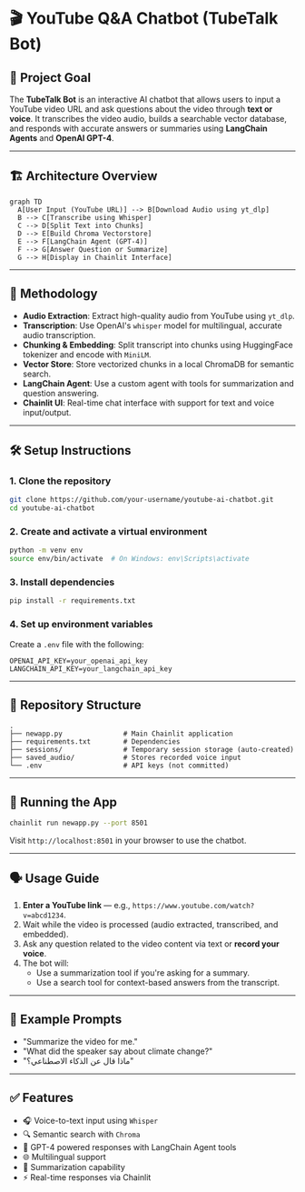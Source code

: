 
# 🎬 YouTube Q&A Chatbot (TubeTalk Bot)

## 📌 Project Goal

The **TubeTalk Bot** is an interactive AI chatbot that allows users to input a YouTube video URL and ask questions about the video through **text or voice**. It transcribes the video audio, builds a searchable vector database, and responds with accurate answers or summaries using **LangChain Agents** and **OpenAI GPT-4**.

---

## 🏗️ Architecture Overview

```mermaid
graph TD
  A[User Input (YouTube URL)] --> B[Download Audio using yt_dlp]
  B --> C[Transcribe using Whisper]
  C --> D[Split Text into Chunks]
  D --> E[Build Chroma Vectorstore]
  E --> F[LangChain Agent (GPT-4)]
  F --> G[Answer Question or Summarize]
  G --> H[Display in Chainlit Interface]
```

---

## 🧪 Methodology

- **Audio Extraction**: Extract high-quality audio from YouTube using `yt_dlp`.
- **Transcription**: Use OpenAI's `whisper` model for multilingual, accurate audio transcription.
- **Chunking & Embedding**: Split transcript into chunks using HuggingFace tokenizer and encode with `MiniLM`.
- **Vector Store**: Store vectorized chunks in a local ChromaDB for semantic search.
- **LangChain Agent**: Use a custom agent with tools for summarization and question answering.
- **Chainlit UI**: Real-time chat interface with support for text and voice input/output.

---

## 🛠️ Setup Instructions

### 1. Clone the repository

```bash
git clone https://github.com/your-username/youtube-ai-chatbot.git
cd youtube-ai-chatbot
```

### 2. Create and activate a virtual environment

```bash
python -m venv env
source env/bin/activate  # On Windows: env\Scripts\activate
```

### 3. Install dependencies

```bash
pip install -r requirements.txt
```

### 4. Set up environment variables

Create a `.env` file with the following:

```
OPENAI_API_KEY=your_openai_api_key
LANGCHAIN_API_KEY=your_langchain_api_key
```

---

## 📁 Repository Structure

```
.
├── newapp.py               # Main Chainlit application
├── requirements.txt        # Dependencies
├── sessions/               # Temporary session storage (auto-created)
├── saved_audio/            # Stores recorded voice input
└── .env                    # API keys (not committed)
```

---

## 🚀 Running the App

```bash
chainlit run newapp.py --port 8501
```

Visit `http://localhost:8501` in your browser to use the chatbot.

---

## 🗣️ Usage Guide

1. **Enter a YouTube link** — e.g., `https://www.youtube.com/watch?v=abcd1234`.
2. Wait while the video is processed (audio extracted, transcribed, and embedded).
3. Ask any question related to the video content via text or **record your voice**.
4. The bot will:
   - Use a summarization tool if you're asking for a summary.
   - Use a search tool for context-based answers from the transcript.

---

## 📎 Example Prompts

- "Summarize the video for me."
- "What did the speaker say about climate change?"
- "ماذا قال عن الذكاء الاصطناعي؟"

---

## ✅ Features

- 🎧 Voice-to-text input using `Whisper`
- 🔍 Semantic search with `Chroma`
- 🤖 GPT-4 powered responses with LangChain Agent tools
- 🌐 Multilingual support
- 🧠 Summarization capability
- ⚡ Real-time responses via Chainlit

